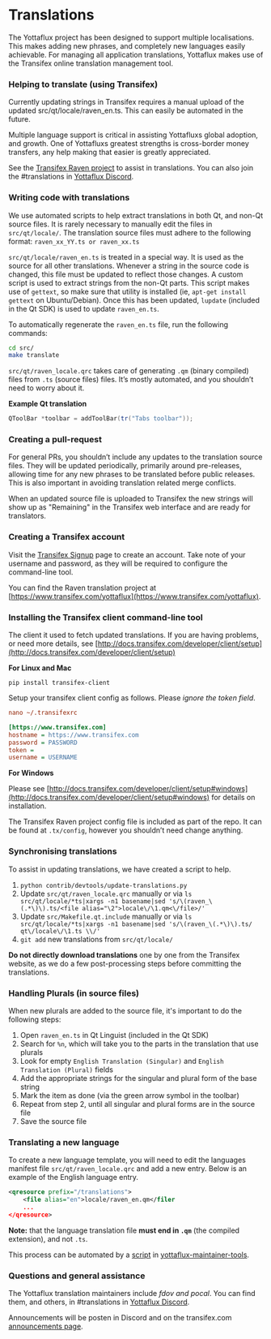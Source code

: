Translations
============

The Yottaflux project has been designed to support multiple localisations. This makes adding new phrases, and completely new languages easily achievable. For managing all application translations, Yottaflux makes use of the Transifex online translation management tool.

### Helping to translate (using Transifex)
Currently updating strings in Transifex requires a manual upload of the updated src/qt/locale/raven_en.ts.
This can easily be automated in the future.

Multiple language support is critical in assisting Yottafluxs global adoption, and growth. One of Yottafluxs greatest strengths is cross-border money transfers, any help making that easier is greatly appreciated.

See the [Transifex Raven project](https://www.transifex.com/yottaflux) to assist in translations. You can also join the #translations in [Yottaflux Discord](https://discord.gg/jn6uhur).

### Writing code with translations
We use automated scripts to help extract translations in both Qt, and non-Qt source files. It is rarely necessary to manually edit the files in `src/qt/locale/`. The translation source files must adhere to the following format:
`raven_xx_YY.ts or raven_xx.ts`

`src/qt/locale/raven_en.ts` is treated in a special way. It is used as the source for all other translations. Whenever a string in the source code is changed, this file must be updated to reflect those changes. A custom script is used to extract strings from the non-Qt parts. This script makes use of `gettext`, so make sure that utility is installed (ie, `apt-get install gettext` on Ubuntu/Debian). Once this has been updated, `lupdate` (included in the Qt SDK) is used to update `raven_en.ts`.

To automatically regenerate the `raven_en.ts` file, run the following commands:
```sh
cd src/
make translate
```

`src/qt/raven_locale.qrc` takes care of generating `.qm` (binary compiled) files from `.ts` (source files) files. It’s mostly automated, and you shouldn’t need to worry about it.

**Example Qt translation**
```cpp
QToolBar *toolbar = addToolBar(tr("Tabs toolbar"));
```

### Creating a pull-request
For general PRs, you shouldn’t include any updates to the translation source files. They will be updated periodically, primarily around pre-releases, allowing time for any new phrases to be translated before public releases. This is also important in avoiding translation related merge conflicts.

When an updated source file is uploaded to Transifex the new strings will show up as "Remaining" in the Transifex web interface and are ready for translators.


### Creating a Transifex account
Visit the [Transifex Signup](https://www.transifex.com/signup/) page to create an account. Take note of your username and password, as they will be required to configure the command-line tool.

You can find the Raven translation project at [https://www.transifex.com/yottaflux](https://www.transifex.com/yottaflux).

### Installing the Transifex client command-line tool
The client it used to fetch updated translations. If you are having problems, or need more details, see [http://docs.transifex.com/developer/client/setup](http://docs.transifex.com/developer/client/setup)

**For Linux and Mac**

`pip install transifex-client`

Setup your transifex client config as follows. Please *ignore the token field*.

```ini
nano ~/.transifexrc

[https://www.transifex.com]
hostname = https://www.transifex.com
password = PASSWORD
token =
username = USERNAME
```

**For Windows**

Please see [http://docs.transifex.com/developer/client/setup#windows](http://docs.transifex.com/developer/client/setup#windows) for details on installation.

The Transifex Raven project config file is included as part of the repo. It can be found at `.tx/config`, however you shouldn’t need change anything.

### Synchronising translations
To assist in updating translations, we have created a script to help.

1. `python contrib/devtools/update-translations.py`
2. Update `src/qt/raven_locale.qrc` manually or via
   `ls src/qt/locale/*ts|xargs -n1 basename|sed 's/\(raven_\(.*\)\).ts/<file alias="\2">locale\/\1.qm<\/file>/'`
3. Update `src/Makefile.qt.include` manually or via
   `ls src/qt/locale/*ts|xargs -n1 basename|sed 's/\(raven_\(.*\)\).ts/  qt\/locale\/\1.ts \\/'`
4. `git add` new translations from `src/qt/locale/`

**Do not directly download translations** one by one from the Transifex website, as we do a few post-processing steps before committing the translations.

### Handling Plurals (in source files)
When new plurals are added to the source file, it's important to do the following steps:

1. Open `raven_en.ts` in Qt Linguist (included in the Qt SDK)
2. Search for `%n`, which will take you to the parts in the translation that use plurals
3. Look for empty `English Translation (Singular)` and `English Translation (Plural)` fields
4. Add the appropriate strings for the singular and plural form of the base string
5. Mark the item as done (via the green arrow symbol in the toolbar)
6. Repeat from step 2, until all singular and plural forms are in the source file
7. Save the source file

### Translating a new language
To create a new language template, you will need to edit the languages manifest file `src/qt/raven_locale.qrc` and add a new entry. Below is an example of the English language entry.

```xml
<qresource prefix="/translations">
    <file alias="en">locale/raven_en.qm</filer
    ...
</qresource>
```

**Note:** that the language translation file **must end in `.qm`** (the compiled extension), and not `.ts`.

This process can be automated by a [script](https://github.com/fdoving/yottaflux-maintainer-tools/blob/master/update-translations.py) in [yottaflux-maintainer-tools](https://github.com/fdoving/yottaflux-maintainer-tools/).

### Questions and general assistance
The Yottaflux translation maintainers include *fdov and pocal*. You can find them, and others, in #translations in [Yottaflux Discord](https://discord.gg/jn6uhur).

Announcements will be posten in Discord and on the transifex.com [announcements page](https://www.transifex.com/yottaflux/qt-translation/announcements/).
